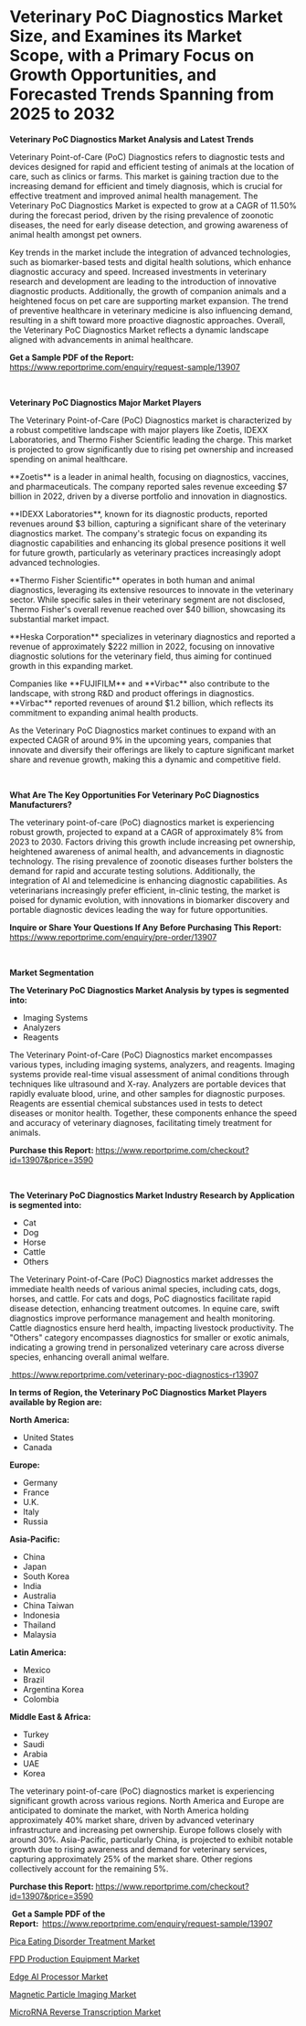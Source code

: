 <p><h1>Veterinary PoC Diagnostics Market Size, and Examines its Market Scope, with a Primary Focus on Growth Opportunities, and Forecasted Trends Spanning from 2025 to 2032</h1></p><p><strong>Veterinary PoC Diagnostics Market Analysis and Latest Trends</strong></p>
<p><p>Veterinary Point-of-Care (PoC) Diagnostics refers to diagnostic tests and devices designed for rapid and efficient testing of animals at the location of care, such as clinics or farms. This market is gaining traction due to the increasing demand for efficient and timely diagnosis, which is crucial for effective treatment and improved animal health management. The Veterinary PoC Diagnostics Market is expected to grow at a CAGR of 11.50% during the forecast period, driven by the rising prevalence of zoonotic diseases, the need for early disease detection, and growing awareness of animal health amongst pet owners.</p><p>Key trends in the market include the integration of advanced technologies, such as biomarker-based tests and digital health solutions, which enhance diagnostic accuracy and speed. Increased investments in veterinary research and development are leading to the introduction of innovative diagnostic products. Additionally, the growth of companion animals and a heightened focus on pet care are supporting market expansion. The trend of preventive healthcare in veterinary medicine is also influencing demand, resulting in a shift toward more proactive diagnostic approaches. Overall, the Veterinary PoC Diagnostics Market reflects a dynamic landscape aligned with advancements in animal healthcare.</p></p>
<p><strong>Get a Sample PDF of the Report:&nbsp;</strong> <a href="https://www.reportprime.com/enquiry/request-sample/13907?utm_campaign=1943&utm_medium=2&utm_source=Github&utm_content=ia&utm_term=20032025&utm_id=veterinary-poc-diagnostics">https://www.reportprime.com/enquiry/request-sample/13907</a></p>
<p>&nbsp;</p>
<p><strong>Veterinary PoC Diagnostics Major Market Players</strong></p>
<p><p>The Veterinary Point-of-Care (PoC) Diagnostics market is characterized by a robust competitive landscape with major players like Zoetis, IDEXX Laboratories, and Thermo Fisher Scientific leading the charge. This market is projected to grow significantly due to rising pet ownership and increased spending on animal healthcare.</p><p>**Zoetis** is a leader in animal health, focusing on diagnostics, vaccines, and pharmaceuticals. The company reported sales revenue exceeding $7 billion in 2022, driven by a diverse portfolio and innovation in diagnostics.</p><p>**IDEXX Laboratories**, known for its diagnostic products, reported revenues around $3 billion, capturing a significant share of the veterinary diagnostics market. The company's strategic focus on expanding its diagnostic capabilities and enhancing its global presence positions it well for future growth, particularly as veterinary practices increasingly adopt advanced technologies.</p><p>**Thermo Fisher Scientific** operates in both human and animal diagnostics, leveraging its extensive resources to innovate in the veterinary sector. While specific sales in their veterinary segment are not disclosed, Thermo Fisher's overall revenue reached over $40 billion, showcasing its substantial market impact.</p><p>**Heska Corporation** specializes in veterinary diagnostics and reported a revenue of approximately $222 million in 2022, focusing on innovative diagnostic solutions for the veterinary field, thus aiming for continued growth in this expanding market.</p><p>Companies like **FUJIFILM** and **Virbac** also contribute to the landscape, with strong R&D and product offerings in diagnostics. **Virbac** reported revenues of around $1.2 billion, which reflects its commitment to expanding animal health products.</p><p>As the Veterinary PoC Diagnostics market continues to expand with an expected CAGR of around 9% in the upcoming years, companies that innovate and diversify their offerings are likely to capture significant market share and revenue growth, making this a dynamic and competitive field.</p></p>
<p>&nbsp;</p>
<p><strong>What Are The Key Opportunities For Veterinary PoC Diagnostics Manufacturers?</strong></p>
<p><p>The veterinary point-of-care (PoC) diagnostics market is experiencing robust growth, projected to expand at a CAGR of approximately 8% from 2023 to 2030. Factors driving this growth include increasing pet ownership, heightened awareness of animal health, and advancements in diagnostic technology. The rising prevalence of zoonotic diseases further bolsters the demand for rapid and accurate testing solutions. Additionally, the integration of AI and telemedicine is enhancing diagnostic capabilities. As veterinarians increasingly prefer efficient, in-clinic testing, the market is poised for dynamic evolution, with innovations in biomarker discovery and portable diagnostic devices leading the way for future opportunities.</p></p>
<p><strong>Inquire or Share Your Questions If Any Before Purchasing This Report:</strong> <a href="https://www.reportprime.com/enquiry/pre-order/13907?utm_campaign=1943&utm_medium=2&utm_source=Github&utm_content=ia&utm_term=20032025&utm_id=veterinary-poc-diagnostics">https://www.reportprime.com/enquiry/pre-order/13907</a></p>
<p>&nbsp;</p>
<p><strong>Market Segmentation</strong></p>
<p><strong>The Veterinary PoC Diagnostics Market Analysis by types is segmented into:</strong></p>
<p><ul><li>Imaging Systems</li><li>Analyzers</li><li>Reagents</li></ul></p>
<p><p>The Veterinary Point-of-Care (PoC) Diagnostics market encompasses various types, including imaging systems, analyzers, and reagents. Imaging systems provide real-time visual assessment of animal conditions through techniques like ultrasound and X-ray. Analyzers are portable devices that rapidly evaluate blood, urine, and other samples for diagnostic purposes. Reagents are essential chemical substances used in tests to detect diseases or monitor health. Together, these components enhance the speed and accuracy of veterinary diagnoses, facilitating timely treatment for animals.</p></p>
<p><strong>Purchase this Report:&nbsp;</strong><a href="https://www.reportprime.com/checkout?id=13907&price=3590&utm_campaign=1943&utm_medium=2&utm_source=Github&utm_content=ia&utm_term=20032025&utm_id=veterinary-poc-diagnostics">https://www.reportprime.com/checkout?id=13907&price=3590</a></p>
<p>&nbsp;</p>
<p><strong>The Veterinary PoC Diagnostics Market Industry Research by Application is segmented into:</strong></p>
<p><ul><li>Cat</li><li>Dog</li><li>Horse</li><li>Cattle</li><li>Others</li></ul></p>
<p><p>The Veterinary Point-of-Care (PoC) Diagnostics market addresses the immediate health needs of various animal species, including cats, dogs, horses, and cattle. For cats and dogs, PoC diagnostics facilitate rapid disease detection, enhancing treatment outcomes. In equine care, swift diagnostics improve performance management and health monitoring. Cattle diagnostics ensure herd health, impacting livestock productivity. The "Others" category encompasses diagnostics for smaller or exotic animals, indicating a growing trend in personalized veterinary care across diverse species, enhancing overall animal welfare.</p></p>
<p><a href="https://www.reportprime.com/veterinary-poc-diagnostics-r13907?utm_campaign=1943&utm_medium=2&utm_source=Github&utm_content=ia&utm_term=20032025&utm_id=veterinary-poc-diagnostics">&nbsp;https://www.reportprime.com/veterinary-poc-diagnostics-r13907</a></p>
<p><strong>In terms of Region, the Veterinary PoC Diagnostics Market Players available by Region are:</strong></p>
<p>
    <p> <strong> North America: </strong>
        <ul>
            <li>United States</li>
            <li>Canada</li>
        </ul>
        </p> 
    <p> <strong> Europe: </strong>
        <ul>
            <li>Germany</li>
            <li>France</li>
            <li>U.K.</li>
            <li>Italy</li>
            <li>Russia</li>
        </ul>
        </p> 
    <p> <strong> Asia-Pacific: </strong>
        <ul>
            <li>China</li>
            <li>Japan</li>
            <li>South Korea</li>
            <li>India</li>
            <li>Australia</li>
            <li>China Taiwan</li>
            <li>Indonesia</li>
            <li>Thailand</li>
            <li>Malaysia</li>
        </ul>
        </p> 
    <p> <strong> Latin America: </strong>
        <ul>
            <li>Mexico</li>
            <li>Brazil</li>
            <li>Argentina Korea</li>
            <li>Colombia</li>
        </ul>
        </p> 
    <p> <strong> Middle East & Africa: </strong>
        <ul>
            <li>Turkey</li>
            <li>Saudi</li>
            <li>Arabia</li>
            <li>UAE</li>
            <li>Korea</li>
        </ul>
    </p>
    </p>
<p><p>The veterinary point-of-care (PoC) diagnostics market is experiencing significant growth across various regions. North America and Europe are anticipated to dominate the market, with North America holding approximately 40% market share, driven by advanced veterinary infrastructure and increasing pet ownership. Europe follows closely with around 30%. Asia-Pacific, particularly China, is projected to exhibit notable growth due to rising awareness and demand for veterinary services, capturing approximately 25% of the market share. Other regions collectively account for the remaining 5%.</p></p>
<p><strong>Purchase this Report: </strong><a href="https://www.reportprime.com/checkout?id=13907&price=3590&utm_campaign=1943&utm_medium=2&utm_source=Github&utm_content=ia&utm_term=20032025&utm_id=veterinary-poc-diagnostics">https://www.reportprime.com/checkout?id=13907&price=3590</a></p>
<p>&nbsp;<strong>Get a Sample PDF of the Report:&nbsp;&nbsp;</strong><a href="https://www.reportprime.com/enquiry/request-sample/13907?utm_campaign=1943&utm_medium=2&utm_source=Github&utm_content=ia&utm_term=20032025&utm_id=veterinary-poc-diagnostics">https://www.reportprime.com/enquiry/request-sample/13907</a></p>
<p><strong></strong></p>
<p><p><a href="https://github.com/stvnpukaj10/Market-Research-Report-List-1/blob/main/pica-eating-disorder-treatment-market.md?utm_campaign=1943&utm_medium=2&utm_source=Github&utm_content=ia&utm_term=20032025&utm_id=veterinary-poc-diagnostics">Pica Eating Disorder Treatment Market</a></p><p><a href="https://github.com/dubelsuehsik/Market-Research-Report-List-1/blob/main/fpd-production-equipment-market.md?utm_campaign=1943&utm_medium=2&utm_source=Github&utm_content=ia&utm_term=20032025&utm_id=veterinary-poc-diagnostics">FPD Production Equipment Market</a></p><p><a href="https://github.com/bloggglazaie/Market-Research-Report-List-1/blob/main/edge-ai-processor-market.md?utm_campaign=1943&utm_medium=2&utm_source=Github&utm_content=ia&utm_term=20032025&utm_id=veterinary-poc-diagnostics">Edge AI Processor Market</a></p><p><a href="https://github.com/lolahberkik5/Market-Research-Report-List-1/blob/main/magnetic-particle-imaging-market.md?utm_campaign=1943&utm_medium=2&utm_source=Github&utm_content=ia&utm_term=20032025&utm_id=veterinary-poc-diagnostics">Magnetic Particle Imaging Market</a></p><p><a href="https://github.com/nikkoureta1y/Market-Research-Report-List-1/blob/main/microrna-reverse-transcription-market.md?utm_campaign=1943&utm_medium=2&utm_source=Github&utm_content=ia&utm_term=20032025&utm_id=veterinary-poc-diagnostics">MicroRNA Reverse Transcription Market</a></p></p>